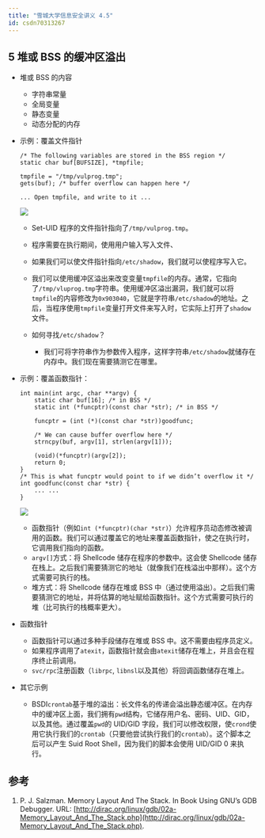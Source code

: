 ```yaml
---
title: "雪城大学信息安全讲义 4.5"
id: csdn70313267
---
```


## 5 堆或 BSS 的缓冲区溢出

*   堆或 BSS 的内容

    *   字符串常量
    *   全局变量
    *   静态变量
    *   动态分配的内存
*   示例：覆盖文件指针

    ```
    /* The following variables are stored in the BSS region */ 
    static char buf[BUFSIZE], *tmpfile;

    tmpfile = "/tmp/vulprog.tmp"; 
    gets(buf); /* buffer overflow can happen here */

    ... Open tmpfile, and write to it ...
    ```

    ![](../img/6873b96f5dfbf73fa35884b305748593.png)

    *   Set-UID 程序的文件指针指向了`/tmp/vulprog.tmp`。
    *   程序需要在执行期间，使用用户输入写入文件、
    *   如果我们可以使文件指针指向`/etc/shadow`，我们就可以使程序写入它。
    *   我们可以使用缓冲区溢出来改变变量`tmpfile`的内存。通常，它指向了`/tmp/vluprog.tmp`字符串。使用缓冲区溢出漏洞，我们就可以将`tmpfile`的内容修改为`0x903040`，它就是字符串`/etc/shadow`的地址。之后，当程序使用`tmpfile`变量打开文件来写入时，它实际上打开了`shadow`文件。
    *   如何寻找`/etc/shadow`？

        *   我们可将字符串作为参数传入程序，这样字符串`/etc/shadow`就储存在内存中。我们现在需要猜测它在哪里。
*   示例：覆盖函数指针：

    ```
    int main(int argc, char **argv) { 
        static char buf[16]; /* in BSS */ 
        static int (*funcptr)(const char *str); /* in BSS */

        funcptr = (int (*)(const char *str))goodfunc;

        /* We can cause buffer overflow here */ 
        strncpy(buf, argv[1], strlen(argv[1]));

        (void)(*funcptr)(argv[2]); 
        return 0;
    }
    /* This is what funcptr would point to if we didn’t overflow it */ 
    int goodfunc(const char *str) { 
        ... ... 
    }
    ```

    ![](../img/d48bf3bc26504807befac46d66bb1233.png)

    *   函数指针（例如`int (*funcptr)(char *str)`）允许程序员动态修改被调用的函数。我们可以通过覆盖它的地址来覆盖函数指针，使之在执行时，它调用我们指向的函数。
    *   `argv[]`方式：将 Shellcode 储存在程序的参数中。这会使 Shellcode 储存在栈上。之后我们需要猜测它的地址（就像我们在栈溢出中那样）。这个方式需要可执行的栈。
    *   堆方式：将 Shellcode 储存在堆或 BSS 中（通过使用溢出）。之后我们需要猜测它的地址，并将估算的地址赋给函数指针。这个方式需要可执行的堆（比可执行的栈概率更大）。
*   函数指针

    *   函数指针可以通过多种手段储存在堆或 BSS 中。这不需要由程序员定义。
    *   如果程序调用了`atexit`，函数指针就会由`atexit`储存在堆上，并且会在程序终止前调用。
    *   `svc/rpc`注册函数（`librpc`, `libnsl`以及其他）将回调函数储存在堆上。
*   其它示例

    *   BSDI`crontab`基于堆的溢出：长文件名的传递会溢出静态缓冲区。在内存中的缓冲区上面，我们拥有`pwd`结构，它储存用户名、密码、UID、GID，以及其他。通过覆盖`pwd`的 UID/GID 字段，我们可以修改权限，使`crond`使用它执行我们的`crontab`（只要他尝试执行我们的`crontab`）。这个脚本之后可以产生 Suid Root Shell，因为我们的脚本会使用 UID/GID 0 来执行。

## 参考

1.  P. J. Salzman. Memory Layout And The Stack. In Book Using GNU’s GDB Debugger. URL: [http://dirac.org/linux/gdb/02a-Memory_Layout_And_The_Stack.php](http://dirac.org/linux/gdb/02a-Memory_Layout_And_The_Stack.php).